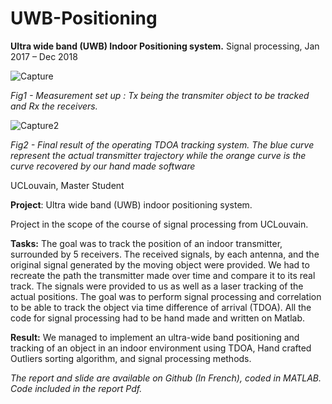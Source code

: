 # UWB-Positioning

__Ultra wide band (UWB) Indoor Positioning system.__ Signal processing,
Jan 2017 – Dec 2018

![Capture](https://user-images.githubusercontent.com/17762123/120939715-91410780-c719-11eb-9f45-97bea3eedd9c.PNG)

*Fig1 - Measurement set up : Tx being the transmiter object to be tracked and Rx the receivers.*

![Capture2](https://user-images.githubusercontent.com/17762123/120939716-92723480-c719-11eb-818c-d113317c703a.PNG)

*Fig2 - Final result of the operating TDOA tracking system. The blue curve represent the actual transmitter trajectory while the orange curve is the curve recovered by our hand made software*

UCLouvain, Master Student

__Project__: Ultra wide band (UWB) indoor positioning system.

Project in the scope of the course of signal processing from UCLouvain. 

__Tasks:__ The goal was to track the position of an indoor transmitter, surrounded by 5 receivers. The received signals, by each antenna, and the original signal generated by the moving object were provided. We had to recreate the path the transmitter made over time and compare it to its real track.
The signals were provided to us as well as a laser tracking of the actual positions.
The goal was to perform signal processing and correlation to be able to track the object via time difference of arrival (TDOA). All the code for signal processing had to be hand made and written on Matlab.

__Result:__ We managed to implement an ultra-wide band positioning and tracking of an object in an indoor environment using TDOA, Hand crafted Outliers sorting algorithm, and signal processing methods.


*The report and slide are available on Github (In French), coded in MATLAB. Code included in the report Pdf.*
